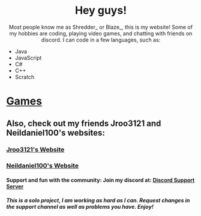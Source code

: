 
<head>
</head>
  <body>
  
 
   <p id="wlc">
  </p>
   <center><h1> Hey guys! </h1>
   Most people know me as Shredder_ or Blaze_, this is my website! Some of my hobbies are coding, playing video games, and chatting with friends on discord. I can code in a few languages, such as:</center>
   <ul>
  <li>Java</li>
  <li>JavaScript</li>
  <li>C#</li>
  <li>C++</li>
  <li>Scratch</li>
</ul>
<p>
<h1><a href="https://blaze8834.github.io/games.html">Games</a></h1>
<h2> Also, check out my friends Jroo3121 and Neildaniel100's websites:</h2>
<h3><a href="https://jroo3121.github.io/">Jroo3121's Website</a></h3>
<h3><a href="https://neildaniel00.github.io/">Neildaniel100's Website</a></h3>

<h4>Support and fun with the community: Join my discord at: <a href="https://discord.gg/xa5WGCPmtz">Discord Support Server</a></h4>
<h5> This is a solo project, I am working as hard as I can. Request changes in the support channel as well as problems you have. Enjoy! </h5>

  
<script>
  var person = prompt("Please enter your username (Remember, for internet safety, don't enter your real name!)", "A Blaze_ fan");

if (person != null) {
  document.getElementById("wlc").innerHTML =
  "Welcome "+person+"!";
}
</script>
                               
                               
                               
                               
